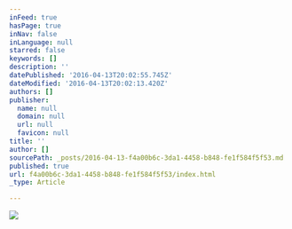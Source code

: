 ```yaml
---
inFeed: true
hasPage: true
inNav: false
inLanguage: null
starred: false
keywords: []
description: ''
datePublished: '2016-04-13T20:02:55.745Z'
dateModified: '2016-04-13T20:02:13.420Z'
authors: []
publisher:
  name: null
  domain: null
  url: null
  favicon: null
title: ''
author: []
sourcePath: _posts/2016-04-13-f4a00b6c-3da1-4458-b848-fe1f584f5f53.md
published: true
url: f4a00b6c-3da1-4458-b848-fe1f584f5f53/index.html
_type: Article

---
```

![](https://the-grid-user-content.s3-us-west-2.amazonaws.com/a39f7665-78f0-44a7-a041-c0bb7843f5a7.png)